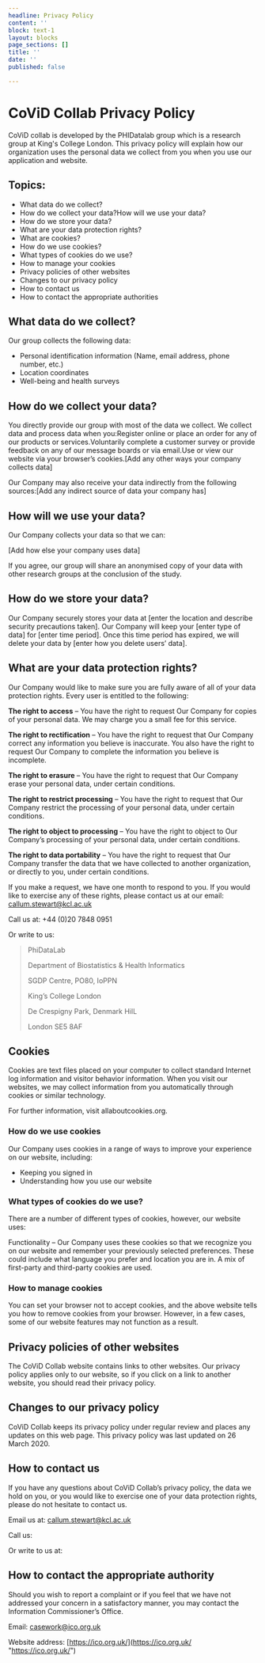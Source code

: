 ```yaml
---
headline: Privacy Policy
content: ''
block: text-1
layout: blocks
page_sections: []
title: ''
date: ''
published: false

---
```

# CoViD Collab Privacy Policy

CoViD collab is developed by the PHIDatalab group which is a research group at King's College London. This privacy policy will explain how our organization uses the personal data we collect from you when you use our application and website.

## Topics:

* What data do we collect?
* How do we collect your data?How will we use your data?
* How do we store your data?
* What are your data protection rights?
* What are cookies?
* How do we use cookies?
* What types of cookies do we use?
* How to manage your cookies
* Privacy policies of other websites
* Changes to our privacy policy
* How to contact us
* How to contact the appropriate authorities

## What data do we collect?

Our group collects the following data:

* Personal identification information (Name, email address, phone number, etc.)
* Location coordinates
* Well-being and health surveys

## How do we collect your data?

You directly provide our group with most of the data we collect. We collect data and process data when you:Register online or place an order for any of our products or services.Voluntarily complete a customer survey or provide feedback on any of our message boards or via email.Use or view our website via your browser’s cookies.\[Add any other ways your company collects data\]

Our Company may also receive your data indirectly from the following sources:\[Add any indirect source of data your company has\]

## How will we use your data?

Our Company collects your data so that we can:

\[Add how else your company uses data\]

If you agree, our group will share an anonymised copy of your data with other research groups at the conclusion of the study.

## How do we store your data?

Our Company securely stores your data at \[enter the location and describe security precautions taken\]. Our Company will keep your \[enter type of data\] for \[enter time period\]. Once this time period has expired, we will delete your data by \[enter how you delete users’ data\].

## What are your data protection rights?

Our Company would like to make sure you are fully aware of all of your data protection rights. Every user is entitled to the following:

**The right to access** – You have the right to request Our Company for copies of your personal data. We may charge you a small fee for this service.

**The right to rectification** – You have the right to request that Our Company correct any information you believe is inaccurate. You also have the right to request Our Company to complete the information you believe is incomplete.

**The right to erasure** – You have the right to request that Our Company erase your personal data, under certain conditions.

**The right to restrict processing** – You have the right to request that Our Company restrict the processing of your personal data, under certain conditions.

**The right to object to processing** – You have the right to object to Our Company’s processing of your personal data, under certain conditions.

**The right to data portability** – You have the right to request that Our Company transfer the data that we have collected to another organization, or directly to you, under certain conditions.

If you make a request, we have one month to respond to you. If you would like to exercise any of these rights, please contact us at our email: [callum.stewart@kcl.ac.uk](callum.stewart@kcl.ac.uk "callum.stewart@kcl.ac.uk")

Call us at: +44 (0)20 7848 0951

Or write to us:

> PhiDataLab
>
> Department of Biostatistics & Health Informatics
>
> SGDP Centre, PO80, IoPPN
>
> King’s College London
>
> De Crespigny Park, Denmark HilL
>
> London SE5 8AF

## Cookies

Cookies are text files placed on your computer to collect standard Internet log information and visitor behavior information. When you visit our websites, we may collect information from you automatically through cookies or similar technology.

For further information, visit allaboutcookies.org.

### How do we use cookies

Our Company uses cookies in a range of ways to improve your experience on our website, including:

* Keeping you signed in
* Understanding how you use our website

### What types of cookies do we use?

There are a number of different types of cookies, however, our website uses:

Functionality – Our Company uses these cookies so that we recognize you on our website and remember your previously selected preferences. These could include what language you prefer and location you are in. A mix of first-party and third-party cookies are used.

### How to manage cookies

You can set your browser not to accept cookies, and the above website tells you how to remove cookies from your browser. However, in a few cases, some of our website features may not function as a result.

## Privacy policies of other websites

The CoViD Collab website contains links to other websites. Our privacy policy applies only to our website, so if you click on a link to another website, you should read their privacy policy.

## Changes to our privacy policy

CoViD Collab keeps its privacy policy under regular review and places any updates on this web page. This privacy policy was last updated on 26 March 2020.

## How to contact us

If you have any questions about CoViD Collab’s privacy policy, the data we hold on you, or you would like to exercise one of your data protection rights, please do not hesitate to contact us.

Email us at: [callum.stewart@kcl.ac.uk](callum.stewart@kcl.ac.uk "callum.stewart@kcl.ac.uk")

Call us:

Or write to us at:

## How to contact the appropriate authority

Should you wish to report a complaint or if you feel that we have not addressed your concern in a satisfactory manner, you may contact the Information Commissioner’s Office.

Email: [casework@ico.org.uk](mailto:casework@ico.org.uk)

Website address: [https://ico.org.uk/](https://ico.org.uk/ "https://ico.org.uk/")